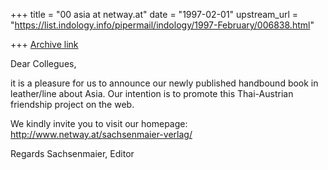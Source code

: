+++
title = "00 asia at netway.at"
date = "1997-02-01"
upstream_url = "https://list.indology.info/pipermail/indology/1997-February/006838.html"

+++
[Archive link](https://list.indology.info/pipermail/indology/1997-February/006838.html)

Dear Collegues,

it is a pleasure for us to announce our newly published
handbound book in leather/line about Asia. Our intention
is to promote this Thai-Austrian friendship project on
the web.

We kindly invite you to visit our homepage:
http://www.netway.at/sachsenmaier-verlag/

Regards
Sachsenmaier, Editor






